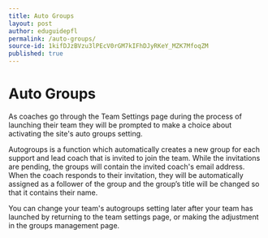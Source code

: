 ```yaml
---
title: Auto Groups
layout: post
author: eduguidepfl
permalink: /auto-groups/
source-id: 1kifDJzBVzu3lPEcV0rGM7kIFhDJyRKeY_MZK7MfoqZM
published: true
---
```

# Auto Groups

As coaches go through the Team Settings page during the process of launching their team they will be prompted to make a choice about activating the site's auto groups setting.

Autogroups is a function which automatically creates a new group for each support and lead coach that is invited to join the team. While the invitations are pending, the groups will contain the invited coach's email address. When the coach responds to their invitation, they will be automatically assigned as a follower of the group and the group’s title will be changed so that it contains their name.

You can change your team's autogroups setting later after your team has launched by returning to the team settings page, or making the adjustment in the groups management page.

